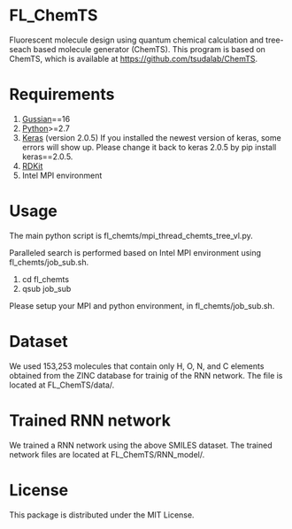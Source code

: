 # FL_ChemTS

Fluorescent molecule design using quantum chemical calculation and tree-seach based molecule generator (ChemTS). 
This program is based on ChemTS, which is available at https://github.com/tsudalab/ChemTS.


# Requirements
1. [Gussian](https://gaussian.com)==16
2. [Python](https://www.anaconda.com/download/)>=2.7 
3. [Keras](https://github.com/fchollet/keras) (version 2.0.5) If you installed the newest version of keras, some errors will show up. Please change it back to keras 2.0.5 by pip install keras==2.0.5. 
4. [RDKit](https://anaconda.org/rdkit/rdkit)
5. Intel MPI environment

# Usage

The main python script is fl_chemts/mpi_thread_chemts_tree_vl.py. 

Paralleled search is performed based on Intel MPI environment using fl_chemts/job_sub.sh.

1. cd fl_chemts
2. qsub job_sub

Please setup your MPI and python environment, in fl_chemts/job_sub.sh.

# Dataset
We used 153,253 molecules that contain only H, O, N, and C elements obtained from the ZINC database for trainig of the RNN network.
The file is located at FL_ChemTS/data/.

# Trained RNN network
We trained a RNN network using the above SMILES dataset. The trained network files are located at FL_ChemTS/RNN_model/. 

# License
This package is distributed under the MIT License.
